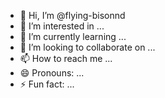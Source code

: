 - 👋 Hi, I’m @flying-bisonnd
- 👀 I’m interested in ...
- 🌱 I’m currently learning ...
- 💞️ I’m looking to collaborate on ...
- 📫 How to reach me ...
- 😄 Pronouns: ...
- ⚡ Fun fact: ...

<!---
flying-bisonnd/flying-bisonnd is a ✨ special ✨ repository because its `README.md` (this file) appears on your GitHub profile.
You can click the Preview link to take a look at your changes.
--->

